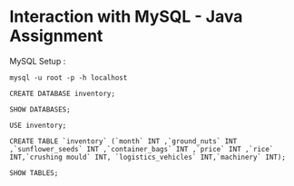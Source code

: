 # Interaction with MySQL - Java Assignment

MySQL Setup : 
```
mysql -u root -p -h localhost
```
```
CREATE DATABASE inventory;
```
```
SHOW DATABASES;
```
```
USE inventory;
```
```
CREATE TABLE `inventory` (`month` INT ,`ground_nuts` INT ,`sunflower_seeds` INT ,`container_bags` INT ,`price` INT ,`rice` INT,`crushing mould` INT, `logistics_vehicles` INT,`machinery` INT);
```
```
SHOW TABLES;
```
